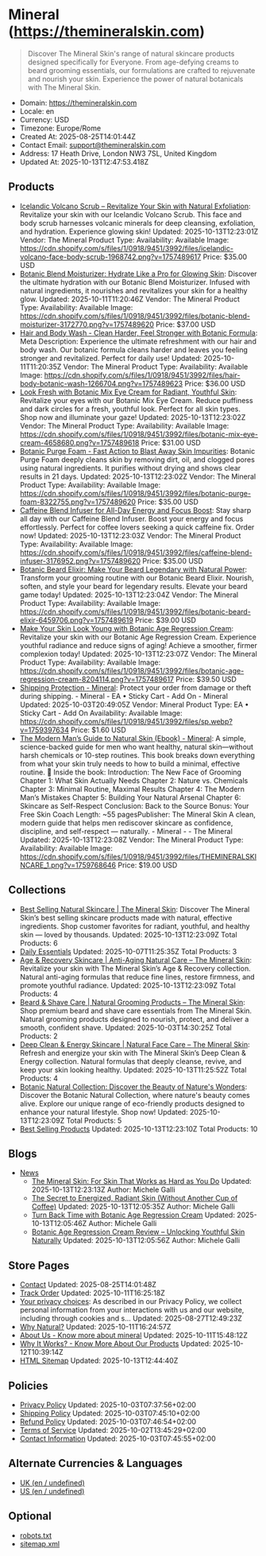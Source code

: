 # Mineral (https://themineralskin.com)

> Discover The Mineral Skin's range of natural skincare products designed specifically for Everyone. From age-defying creams to beard grooming essentials, our formulations are crafted to rejuvenate and nourish your skin. Experience the power of natural botanicals with The Mineral Skin.

- Domain: https://themineralskin.com
- Locale: en
- Currency: USD
- Timezone: Europe/Rome
- Created At: 2025-08-25T14:01:44Z
- Contact Email: support@themineralskin.com
- Address: 17 Heath Drive, London NW3 7SL, United Kingdom
- Updated At: 2025-10-13T12:47:53.418Z

## Products

- [Icelandic Volcano Scrub – Revitalize Your Skin with Natural Exfoliation](https://themineralskin.com/products/icelandic-volcano-face-body-scrub): Revitalize your skin with our Icelandic Volcano Scrub. This face and body scrub harnesses volcanic minerals for deep cleansing, exfoliation, and hydration. Experience glowing skin!
  Updated: 2025-10-13T12:23:01Z
  Vendor: The Mineral
  Product Type: 
  Availability: Available
  Image: https://cdn.shopify.com/s/files/1/0918/9451/3992/files/icelandic-volcano-face-body-scrub-1968742.png?v=1757489617
  Price: $35.00 USD
- [Botanic Blend Moisturizer: Hydrate Like a Pro for Glowing Skin](https://themineralskin.com/products/botanic-blend-moisturizer-1): Discover the ultimate hydration with our Botanic Blend Moisturizer. Infused with natural ingredients, it nourishes and revitalizes your skin for a healthy glow.
  Updated: 2025-10-11T11:20:46Z
  Vendor: The Mineral
  Product Type: 
  Availability: Available
  Image: https://cdn.shopify.com/s/files/1/0918/9451/3992/files/botanic-blend-moisturizer-3172770.png?v=1757489620
  Price: $37.00 USD
- [Hair and Body Wash - Clean Harder, Feel Stronger with Botanic Formula](https://themineralskin.com/products/hair-body-botanic-wash): Meta Description: Experience the ultimate refreshment with our hair and body wash. Our botanic formula cleans harder and leaves you feeling stronger and revitalized. Perfect for daily use!
  Updated: 2025-10-11T11:20:35Z
  Vendor: The Mineral
  Product Type: 
  Availability: Available
  Image: https://cdn.shopify.com/s/files/1/0918/9451/3992/files/hair-body-botanic-wash-1266704.png?v=1757489623
  Price: $36.00 USD
- [Look Fresh with Botanic Mix Eye Cream for Radiant, Youthful Skin](https://themineralskin.com/products/botanic-mix-eye-cream): Revitalize your eyes with our Botanic Mix Eye Cream. Reduce puffiness and dark circles for a fresh, youthful look. Perfect for all skin types. Shop now and illuminate your gaze!
  Updated: 2025-10-13T12:23:02Z
  Vendor: The Mineral
  Product Type: 
  Availability: Available
  Image: https://cdn.shopify.com/s/files/1/0918/9451/3992/files/botanic-mix-eye-cream-4658680.png?v=1757489618
  Price: $31.00 USD
- [Botanic Purge Foam - Fast Action to Blast Away Skin Impurities](https://themineralskin.com/products/botanic-purge-foam): Botanic Purge Foam deeply cleans skin by removing dirt, oil, and clogged pores using natural ingredients. It purifies without drying and shows clear results in 21 days.
  Updated: 2025-10-13T12:23:02Z
  Vendor: The Mineral
  Product Type: 
  Availability: Available
  Image: https://cdn.shopify.com/s/files/1/0918/9451/3992/files/botanic-purge-foam-8322755.png?v=1757489620
  Price: $35.00 USD
- [Caffeine Blend Infuser for All-Day Energy and Focus Boost](https://themineralskin.com/products/caffeine-blend-infuser): Stay sharp all day with our Caffeine Blend Infuser. Boost your energy and focus effortlessly. Perfect for coffee lovers seeking a quick caffeine fix. Order now!
  Updated: 2025-10-13T12:23:03Z
  Vendor: The Mineral
  Product Type: 
  Availability: Available
  Image: https://cdn.shopify.com/s/files/1/0918/9451/3992/files/caffeine-blend-infuser-3176952.png?v=1757489620
  Price: $35.00 USD
- [Botanic Beard Elixir: Make Your Beard Legendary with Natural Power](https://themineralskin.com/products/botanic-blend-elixir): Transform your grooming routine with our Botanic Beard Elixir. Nourish, soften, and style your beard for legendary results. Elevate your beard game today!
  Updated: 2025-10-13T12:23:04Z
  Vendor: The Mineral
  Product Type: 
  Availability: Available
  Image: https://cdn.shopify.com/s/files/1/0918/9451/3992/files/botanic-beard-elixir-6459706.png?v=1757489619
  Price: $39.00 USD
- [Make Your Skin Look Young with Botanic Age Regression Cream](https://themineralskin.com/products/botanic-age-regression-cream): Revitalize your skin with our Botanic Age Regression Cream. Experience youthful radiance and reduce signs of aging! Achieve a smoother, firmer complexion today!
  Updated: 2025-10-13T12:23:07Z
  Vendor: The Mineral
  Product Type: 
  Availability: Available
  Image: https://cdn.shopify.com/s/files/1/0918/9451/3992/files/botanic-age-regression-cream-8204114.png?v=1757489617
  Price: $39.50 USD
- [Shipping Protection - Mineral](https://themineralskin.com/products/ea-add-on-product): Protect your order from damage or theft during shipping. - Mineral - EA • Sticky Cart - Add On - Mineral
  Updated: 2025-10-03T20:49:05Z
  Vendor: Mineral
  Product Type: EA • Sticky Cart - Add On
  Availability: Available
  Image: https://cdn.shopify.com/s/files/1/0918/9451/3992/files/sp.webp?v=1759397634
  Price: $1.60 USD
- [The Modern Man’s Guide to Natural Skin (Ebook) - Mineral](https://themineralskin.com/products/the-modern-man-s-guide-to-natural-skin-ebook): A simple, science-backed guide for men who want healthy, natural skin—without harsh chemicals or 10-step routines. This book breaks down everything from what your skin truly needs to how to build a minimal, effective routine. 📘 Inside the book: Introduction: The New Face of Grooming Chapter 1: What Skin Actually Needs Chapter 2: Nature vs. Chemicals Chapter 3: Minimal Routine, Maximal Results Chapter 4: The Modern Man’s Mistakes Chapter 5: Building Your Natural Arsenal Chapter 6: Skincare as Self-Respect Conclusion: Back to the Source Bonus: Your Free Skin Coach Length: ~55 pagesPublisher: The Mineral Skin A clean, modern guide that helps men rediscover skincare as confidence, discipline, and self-respect — naturally. - Mineral -  - The Mineral
  Updated: 2025-10-13T12:23:08Z
  Vendor: The Mineral
  Product Type: 
  Availability: Available
  Image: https://cdn.shopify.com/s/files/1/0918/9451/3992/files/THEMINERALSKINCARE_1.png?v=1759768646
  Price: $19.00 USD

## Collections

- [Best Selling Natural Skincare | The Mineral Skin](https://themineralskin.com/collections/best-sellers): Discover The Mineral Skin’s best selling skincare products made with natural, effective ingredients. Shop customer favorites for radiant, youthful, and healthy skin — loved by thousands.
  Updated: 2025-10-13T12:23:09Z
  Total Products: 6
- [Daily Essentials](https://themineralskin.com/collections/daily-essentials)
  Updated: 2025-10-07T11:25:35Z
  Total Products: 3
- [Age & Recovery Skincare | Anti-Aging Natural Care – The Mineral Skin](https://themineralskin.com/collections/age-recovery): Revitalize your skin with The Mineral Skin’s Age & Recovery collection. Natural anti-aging formulas that reduce fine lines, restore firmness, and promote youthful radiance.
  Updated: 2025-10-13T12:23:09Z
  Total Products: 4
- [Beard & Shave Care | Natural Grooming Products – The Mineral Skin](https://themineralskin.com/collections/beard-shave-care): Shop premium beard and shave care essentials from The Mineral Skin. Natural grooming products designed to nourish, protect, and deliver a smooth, confident shave.
  Updated: 2025-10-03T14:30:25Z
  Total Products: 2
- [Deep Clean & Energy Skincare | Natural Face Care – The Mineral Skin](https://themineralskin.com/collections/deep-clean-energy): Refresh and energize your skin with The Mineral Skin’s Deep Clean & Energy collection. Natural formulas that deeply cleanse, revive, and keep your skin looking healthy.
  Updated: 2025-10-13T11:25:52Z
  Total Products: 4
- [Botanic Natural Collection: Discover the Beauty of Nature's Wonders](https://themineralskin.com/collections/the-botanic™-collection): Discover the Botanic Natural Collection, where nature's beauty comes alive. Explore our unique range of eco-friendly products designed to enhance your natural lifestyle. Shop now!
  Updated: 2025-10-13T12:23:09Z
  Total Products: 5
- [Best Selling Products](https://themineralskin.com/collections/best-selling-products)
  Updated: 2025-10-13T12:23:10Z
  Total Products: 10

## Blogs

- [News](https://themineralskin.com/blogs/news)
  - [The Mineral Skin: For Skin That Works as Hard as You Do](https://themineralskin.com/blogs/news/the-mineral-skin-for-skin-that-works-as-hard-as-you-do)
    Updated: 2025-10-13T12:23:13Z
    Author: Michele Galli
  - [The Secret to Energized, Radiant Skin (Without Another Cup of Coffee)](https://themineralskin.com/blogs/news/the-secret-to-energized-radiant-skin-without-another-cup-of-coffee)
    Updated: 2025-10-13T12:05:35Z
    Author: Michele Galli
  - [Turn Back Time with Botanic Age Regression Cream](https://themineralskin.com/blogs/news/turn-back-time-with-botanic-age-regression-cream)
    Updated: 2025-10-13T12:05:46Z
    Author: Michele Galli
  - [Botanic Age Regression Cream Review – Unlocking Youthful Skin Naturally](https://themineralskin.com/blogs/news/botanic-age-regression-cream-review-unlocking-youthful-skin-naturally)
    Updated: 2025-10-13T12:05:56Z
    Author: Michele Galli

## Store Pages

- [Contact](https://themineralskin.com/pages/contact)
  Updated: 2025-08-25T14:01:48Z
- [Track Order](https://themineralskin.com/pages/track-order)
  Updated: 2025-10-11T16:25:18Z
- [Your privacy choices](https://themineralskin.com/pages/data-sharing-opt-out): As described in our Privacy Policy, we collect personal information from your interactions with us and our website, including through cookies and s...
  Updated: 2025-08-27T12:49:23Z
- [Why Natural?](https://themineralskin.com/pages/why-natural)
  Updated: 2025-10-11T16:24:57Z
- [About Us - Know more about mineral](https://themineralskin.com/pages/ai-skincare-advisor)
  Updated: 2025-10-11T15:48:12Z
- [Why It Works? - Know More About Our Products](https://themineralskin.com/pages/why-it-works-know-more-about-our-products)
  Updated: 2025-10-12T10:39:14Z
- [HTML Sitemap](https://themineralskin.com/pages/html-sitemap)
  Updated: 2025-10-13T12:44:40Z

## Policies

- [Privacy Policy](https://themineralskin.com/policies/privacy-policy)
  Updated: 2025-10-03T07:37:56+02:00
- [Shipping Policy](https://themineralskin.com/policies/shipping-policy)
  Updated: 2025-10-03T07:45:10+02:00
- [Refund Policy](https://themineralskin.com/policies/refund-policy)
  Updated: 2025-10-03T07:46:54+02:00
- [Terms of Service](https://themineralskin.com/policies/terms-of-service)
  Updated: 2025-10-02T13:45:29+02:00
- [Contact Information](https://themineralskin.com/policies/contact-information)
  Updated: 2025-10-03T07:45:55+02:00

## Alternate Currencies & Languages

- [UK (en / undefined)](https://themineralskin.com/llms.txt?market=uk)
- [US (en / undefined)](https://themineralskin.com/llms.txt?market=us)

## Optional

- [robots.txt](https://themineralskin.com/robots.txt)
- [sitemap.xml](https://themineralskin.com/sitemap.xml)
